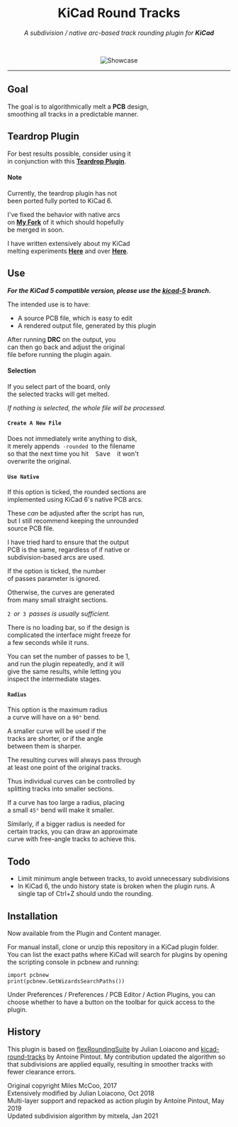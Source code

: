 
<div align = center>

# KiCad Round Tracks

*A subdivision / native arc-based track rounding plugin for* ***KiCad***

<br>

![Showcase]

---

</div>

## Goal

The goal is to algorithmically melt a **PCB** design, <br>
smoothing all tracks in a predictable manner. 

## Teardrop Plugin

For best results possible, consider using it<br>
in conjunction with this **[Teardrop Plugin]**.

#### Note

Currently, the teardrop plugin has not <br>
been ported fully ported to KiCad 6.

I've fixed the behavior with native arcs <br>
on **[My Fork][Mitxela Teardrop]** of it which should hopefully <br>
be merged in soon.

I have written extensively about my KiCad <br>
melting experiments **[Here][Melting A]** and over **[Here][Melting B]**.

## Use

***For the KiCad 5 compatible version, please use the [kicad-5] branch.***

The intended use is to have:

- A source PCB file, which is easy to edit
- A rendered output file, generated by this plugin

After running **DRC** on the output, you <br>
can then go back and adjust the original <br>
file before running the plugin again.

#### Selection

If you select part of the board, only <br>
the selected tracks will get melted.

*If nothing is selected, the whole file will be processed.*

#### `Create A New File`

Does not immediately write anything to disk, <br>
it merely appends `-rounded` to the filename <br>
so that the next time you hit <kbd> Save </kbd> it won't <br>
overwrite the original.

#### `Use Native`

If this option is ticked, the rounded sections are <br>
implemented using KiCad 6's native PCB arcs.

These _can_ be adjusted after the script has run, <br>
but I still recommend keeping the unrounded <br>
source PCB file.

I have tried hard to ensure that the output <br>
PCB is the same, regardless of if native or <br>
subdivision-based arcs are used.

If the option is ticked, the number <br>
of passes parameter is ignored.

Otherwise, the curves are generated<br>
from many small straight sections.

`2` *or* `3` *passes is usually sufficient.*

There is no loading bar, so if the design is <br>
complicated the interface might freeze for <br>
a few seconds while it runs.

You can set the number of passes to be 1, <br>
and run the plugin repeatedly, and it will <br>
give the same results, while letting you <br>
inspect the intermediate stages.


#### `Radius`

This option is the maximum radius <br>
a curve will have on a `90°` bend.

A smaller curve will be used if the <br>
tracks are shorter, or if the angle <br>
between them is sharper.

The resulting curves will always pass through <br>
at least one point of the original tracks.

Thus individual curves can be controlled by <br>
splitting tracks into smaller sections.

If a curve has too large a radius, placing <br>
a small `45°` bend will make it smaller.

Similarly, if a bigger radius is needed for <br>
certain tracks, you can draw an approximate <br>
curve with free-angle tracks to achieve this.

## Todo
- Limit minimum angle between tracks, to avoid unnecessary subdivisions
- In KiCad 6, the undo history state is broken when the plugin runs. A single tap of Ctrl+Z should undo the rounding.

## Installation
Now available from the Plugin and Content manager.

For manual install, clone or unzip this repository in a KiCad plugin folder. You can list the exact paths where KiCad will search for plugins by opening the scripting console in pcbnew and running:
```
import pcbnew
print(pcbnew.GetWizardsSearchPaths())
```

Under Preferences / Preferences / PCB Editor / Action Plugins, you can choose whether to have a button on the toolbar for quick access to the plugin.

## History
This plugin is based on [flexRoundingSuite] by Julian Loiacono and [kicad-round-tracks][KiCad Round Tracks] by Antoine Pintout. My contribution updated the algorithm so that subdivisions are applied equally, resulting in smoother tracks with fewer clearance errors.

Original copyright Miles McCoo, 2017  
Extensively modified by Julian Loiacono, Oct 2018  
Multi-layer support and repacked as action plugin by Antoine Pintout, May 2019  
Updated subdivision algorithm by mitxela, Jan 2021  


<!----------------------------------------------------------------------------->

[Showcase]: https://mitxela.com/img/uploads/sw/kicad/example.png

[Mitxela Teardrop]: https://github.com/mitxela/kicad-teardrops/tree/mitxela/V6.0
[Teardrop Plugin]: https://github.com/NilujePerchut/kicad_scripts

[Melting B]: https://mitxela.com/projects/melting_kicad_2
[Melting A]: https://mitxela.com/projects/melting_kicad

[FlexRoundingSuite]: https://github.com/jcloiacon/flexRoundingSuite
[KiCad Round Tracks]: https://github.com/stimulu/kicad-round-tracks

[kicad-5]: https://github.com/mitxela/kicad-round-tracks/tree/kicad-5
